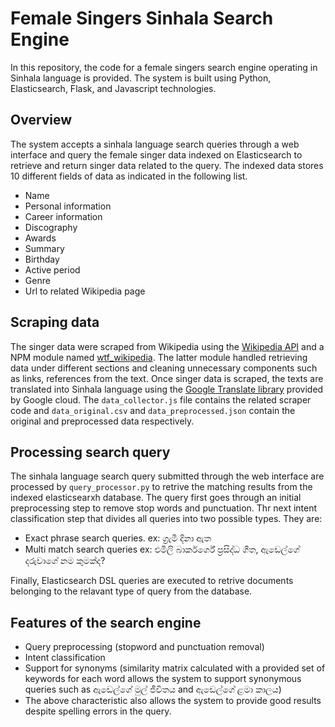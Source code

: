 # Female Singers Sinhala Search Engine
In this repository, the code for a female singers search engine operating in Sinhala language is provided. The system is built using Python, Elasticsearch, Flask, and Javascript technologies.

## Overview
The system accepts a sinhala language search queries through a web interface and query the female singer data indexed on Elasticsearch to retrieve and return singer data related to the query. The indexed data stores 10 different fields of data as indicated in the following list. 
<ul>
  <li>Name</li>
  <li>Personal information</li>
  <li>Career information</li>
  <li>Discography</li>
  <li>Awards</li>
  <li>Summary</li>
  <li>Birthday</li>
  <li>Active period</li>
  <li>Genre</li>
  <li>Url to related Wikipedia page</li>
</ul>

## Scraping data
The singer data were scraped from Wikipedia using the [Wikipedia API](https://www.mediawiki.org/wiki/API:Main_page) and a NPM module named [wtf_wikipedia](https://www.npmjs.com/package/wtf_wikipedia). The latter module handled retrieving data under different sections and cleaning unnecessary components such as links, references from the text. Once singer data is scraped, the texts are translated into Sinhala language using the [Google Translate library](https://www.npmjs.com/package/@google-cloud/translate) provided by Google cloud. The ```data_collector.js``` file contains the related scraper code and ```data_original.csv``` and ```data_preprocessed.json``` contain the original and preprocessed data respectively.

## Processing search query
The sinhala language search query submitted through the web interface are processed by ```query_processor.py``` to retrive the matching results from the indexed elasticsearxh database. The query first goes through an initial preprocessing step to remove stop words and punctuation. Thr next intent classification step that divides all queries into two possible types. They are:
<ul>
  <li>Exact phrase search queries. ex: ග්‍රැමී දිනා ඇත</li> 
  <li>Multi match search queries ex: එමිලි බාර්කර්ගේ ප්‍රසිද්ධ ගීත, ඇඩෙල්ගේ දරුවාගේ නම කුමක්ද?</li> 
</ul>

Finally, Elasticsearch DSL queries are executed to retrive documents belonging to the relavant type of query from the database. 

## Features of the search engine
<ul>
  <li>Query preprocessing (stopword and punctuation removal)</li>
  <li>Intent classification</li>
  <li>Support for synonyms (similarity matrix calculated with a provided set of keywords for each word allows the system to support synonymous queries such as ඇඩෙල්ගේ මුල් ජීවිතය and ඇඩෙල්ගේ ළමා කාලය)</li>
  <li>The above characteristic also allows the system to provide good results despite spelling errors in the query.</li>
</ul>

